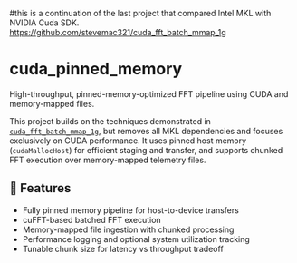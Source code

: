 #this is a continuation of the last project that compared Intel MKL with NVIDIA Cuda SDK. 
https://github.com/stevemac321/cuda_fft_batch_mmap_1g
# cuda_pinned_memory

High-throughput, pinned-memory-optimized FFT pipeline using CUDA and memory-mapped files.

This project builds on the techniques demonstrated in [`cuda_fft_batch_mmap_1g`](https://github.com/YOUR_USERNAME/cuda_fft_batch_mmap_1g), but removes all MKL dependencies and focuses exclusively on CUDA performance. It uses pinned host memory (`cudaMallocHost`) for efficient staging and transfer, and supports chunked FFT execution over memory-mapped telemetry files.

## 🔧 Features

- Fully pinned memory pipeline for host-to-device transfers
- cuFFT-based batched FFT execution
- Memory-mapped file ingestion with chunked processing
- Performance logging and optional system utilization tracking
- Tunable chunk size for latency vs throughput tradeoff

